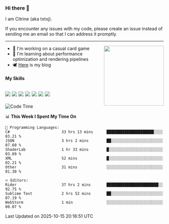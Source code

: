 ### Hi there 👋

I am Citrine (aka txtxj).

If you encounter any issues with my code, please create an issue instead of sending me an email so that I can address it promptly.

---

<img align="right" height="190" src="http://github-profile-summary-cards.vercel.app/api/cards/stats?username=txtxj&theme=vue">

- 🌱 I'm working on a casual card game
- 📖 I'm learning about performance optimization and rendering pipelines
- 🕊️ [Here](https://txtxj.top) is my blog

#### My Skills

![](https://img.shields.io/badge/Unity-000000?logo=unity&logoColor=fff)
![](https://img.shields.io/badge/C%23-239120?logo=csharp&logoColor=fff)
![](https://img.shields.io/badge/Python-3e74a2?logo=python&logoColor=fff)
![](https://img.shields.io/badge/C++-65318e?logo=cplusplus&logoColor=fff)
![](https://img.shields.io/badge/Vue-4FC08D?logo=vuedotjs&logoColor=fff)
![](https://img.shields.io/badge/Blender-f5792a?logo=blender&logoColor=fff)
![](https://img.shields.io/badge/MS%20SQL-cc2927?logo=microsoftsqlserver&logoColor=fff)
---

<!--START_SECTION:waka-->
![Code Time](http://img.shields.io/badge/Code%20Time-3%2C481%20hrs%2012%20mins-blue)

📊 **This Week I Spent My Time On** 

```text
💬 Programming Languages: 
C#                       33 hrs 13 mins      █████████████████████░░░░   83.21 % 
JSON                     3 hrs 2 mins        ██░░░░░░░░░░░░░░░░░░░░░░░   07.60 % 
ShaderLab                1 hr 33 mins        █░░░░░░░░░░░░░░░░░░░░░░░░   03.89 % 
XML                      52 mins             █░░░░░░░░░░░░░░░░░░░░░░░░   02.21 % 
Other                    31 mins             ░░░░░░░░░░░░░░░░░░░░░░░░░   01.30 % 

🔥 Editors: 
Rider                    37 hrs 2 mins       ███████████████████████░░   92.75 % 
Sublime Text             2 hrs 52 mins       ██░░░░░░░░░░░░░░░░░░░░░░░   07.19 % 
WebStorm                 1 min               ░░░░░░░░░░░░░░░░░░░░░░░░░   00.07 % 
```


 Last Updated on 2025-10-15 20:16:51 UTC
<!--END_SECTION:waka-->
